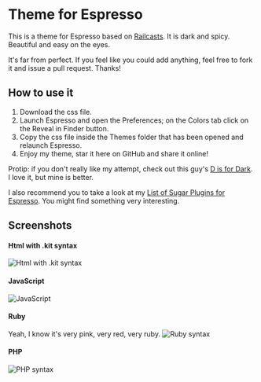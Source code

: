 # Theme for Espresso
This is a theme for Espresso based on [Railcasts](https://github.com/Xac/railscasts.foam). It is dark and spicy. Beautiful and easy on the eyes.

It's far from perfect. If you feel like you could add anything, feel free to fork it and issue a pull request. Thanks!

## How to use it
1. Download the css file.
2. Launch Espresso and open the Preferences; on the Colors tab click on the Reveal in Finder button.
3. Copy the css file inside the Themes folder that has been opened and relaunch Espresso.
4. Enjoy my theme, star it here on GitHub and share it online!


Protip: if you don't really like my attempt, check out this guy's [D is for Dark](http://www.dermotholmes.com/work/d-is-for-dark-espresso-editor-theme/ "D is for Dark: beautiful theme for Espresso"). I love it, but mine is better.

I also recommend you to take a look at my [List of Sugar Plugins for Espresso](https://github.com/GioSensation/curated-list-espresso-sugar-plugins "A curated list of Sugar plugins for Espresso"). You might find something very interesting.

## Screenshots

#### Html with .kit syntax
![Html with .kit syntax](http://gsv-general.s3.amazonaws.com/imgs/html-kit.png "Html with .kit syntax")

#### JavaScript
![JavaScript](http://gsv-general.s3.amazonaws.com/imgs/javascript.png "JavaScript")

#### Ruby
Yeah, I know it's very pink, very red, very ruby.
![Ruby syntax](http://gsv-general.s3.amazonaws.com/imgs/ruby.png "Ruby syntax")

#### PHP
![PHP syntax](http://gsv-general.s3.amazonaws.com/imgs/php.png "PHP syntax")
